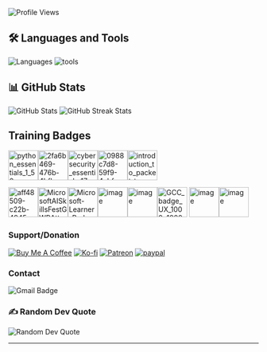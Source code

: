 
![Profile Views](https://komarev.com/ghpvc/?username=Bebong-code&label=Profile%20Views&color=0e75b6&style=flat)


## 🛠️ Languages and Tools

![Languages](https://skillicons.dev/icons?i=html,css,js,ts,nodejs,react,expressjs,python,go,kotlin,java,c,cpp,cs,rust) ![tools](https://skillicons.dev/icons?i=mongodb,postgres,git,github,aws,linux,powershell,bash,markdown,vscode,ubuntu,kali)


## 📊 GitHub Stats

![GitHub Stats](https://github-readme-stats.vercel.app/api?username=ReuelAlbert-dev&theme=dark&hide_border=false&include_all_commits=true&count_private=true)
![GitHub Streak Stats](https://nirzak-streak-stats.vercel.app/?user=ReuelAlbert-Dev&theme=dark&hide_border=false)


## Training Badges

<img width="60" height="60" alt="python_essentials_1_50" src="https://github.com/user-attachments/assets/82ae7267-beea-4692-b1bf-c0e3c2bd01f4" /><img width="60" height="60" alt="2fa6b469-476b-4bfb-a433-63a3d4e5b039" src="https://github.com/user-attachments/assets/fdc15351-b745-46f9-abe7-076e333e30cc" /><img width="60" height="60" alt="cybersecurity_essentials_17" src="https://github.com/user-attachments/assets/da7067da-1e85-4553-9925-35ea0cac4eae" /><img width="60" height="60" alt="0988c7d8-59f9-4abf-b8c6-4f188c241255" src="https://github.com/user-attachments/assets/e3618a85-ad3c-4b44-bb36-b57029dc0563" /><img width="60" height="60" alt="introduction_to_packet_tracer_38" src="https://github.com/user-attachments/assets/a0501b98-f563-43cb-9618-967b2849936e" />

<img width="60" height="60" alt="aff48509-c22b-4945-98a0-f2185fb62998" src="https://github.com/user-attachments/assets/9786907b-548f-40c8-a943-3b8abebb717c" /><img width="60" height="60" alt="MicrosoftAISkillsFestGWRAttemptBadge full" src="https://github.com/user-attachments/assets/3ad15853-3f84-421a-8560-9f2140391378" /><img width="60" height="60" alt="Microsoft-Learner-Badge-Guinness-World-Record-Holder" src="https://github.com/user-attachments/assets/7073c3f7-bfe9-4485-a87c-7588934fcafa" /><img width="60" height="60" alt="image" src="https://github.com/user-attachments/assets/d0dd0e01-4b15-429a-80ca-6a91030aed92" /><img width="60" height="60" alt="image" src="https://github.com/user-attachments/assets/20c4b6ef-5b7c-4931-8839-0734dae8175e" /><img width="60" height="60" alt="GCC_badge_UX_1000x1000" src="https://github.com/user-attachments/assets/9d0efdfa-8d3e-4da4-a723-680b98c60a05" />
<img width="60" height="60" alt="image" src="https://github.com/user-attachments/assets/58aae42b-652e-42b0-920a-cd2762be61a8" /><img width="60" height="60" alt="image" src="https://github.com/user-attachments/assets/dc166ed4-68ce-4a22-92da-16ea3b2376ce" />


### Support/Donation

[![Buy Me A Coffee](https://img.shields.io/badge/Buy%20Me%20A%20Coffee-FFDD00?style=for-the-badge&logo=buy-me-a-coffee&logoColor=black)](https://www.buymeacoffee.com/ReuelAlbertDev)
[![Ko-fi](https://img.shields.io/badge/Ko--fi-F16061?style=for-the-badge&logo=ko-fi&logoColor=white)](https://ko-fi.com/ReuelAlbert-Dev)
[![Patreon](https://img.shields.io/badge/Patreon-F96854?style=for-the-badge&logo=patreon&logoColor=white)](https://www.patreon.com/ReuelAlbert-Dev)
[![paypal](https://img.shields.io/badge/PayPal-003087?style=for-the-badge&logo=paypal&logoColor=white)](https://www.paypal.me/ReuelAlbert-Dev)


### Contact

![Gmail Badge](https://img.shields.io/badge/Gmail-EA4335?logo=gmail&logoColor=fff&style=for-the-badge)

### ✍️ Random Dev Quote

![Random Dev Quote](https://quotes-github-readme.vercel.app/api?type=horizontal&theme=radical)

---

<!-- Proudly created with GPRM ( https://gprm.itsvg.in ) -->
